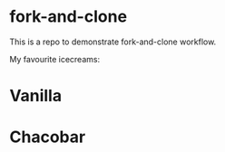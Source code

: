 # fork-and-clone
This is a repo to demonstrate fork-and-clone workflow.

My favourite icecreams:
 # Vanilla
 # Chacobar
